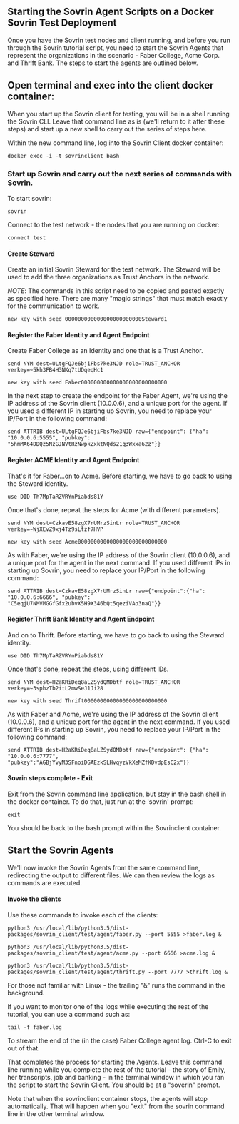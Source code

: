 Starting the Sovrin Agent Scripts on a Docker Sovrin Test Deployment
------

Once you have the Sovrin test nodes and client running, and before you run through the Sovrin tutorial script, you need to start the Sovrin Agents that represent the organizations in the scenario - Faber College, Acme Corp. and Thrift Bank. The steps to start the agents are outlined below.

## Open terminal and exec into the client docker container:
When you start up the Sovrin client for testing, you will be in a shell running the Sovrin CLI. Leave that command line as is (we'll return to it after these steps) and start up a new shell to carry out the series of steps here.

Within the new command line, log into the Sovrin Client docker container:

```docker exec -i -t sovrinclient bash```

### Start up Sovrin and carry out the next series of commands with Sovrin.

To start sovrin:

```sovrin```

Connect to the test network - the nodes that you are running on docker:

```connect test```

#### Create Steward

Create an initial Sovrin Steward for the test network. The Steward will be used to add the three organizations as Trust Anchors in the network.

_NOTE_: The commands in this script need to be copied and pasted exactly as specified here. There are many "magic strings" that must match exactly for the communication to work.

```new key with seed 000000000000000000000000Steward1```

#### Register the Faber Identity and Agent Endpoint

Create Faber College as an Identity and one that is a Trust Anchor.

```send NYM dest=ULtgFQJe6bjiFbs7ke3NJD role=TRUST_ANCHOR verkey=~5kh3FB4H3NKq7tUDqeqHc1```

```new key with seed Faber000000000000000000000000000```

In the next step to create the endpoint for the Faber Agent, we're using the IP address of the Sovrin client (10.0.0.6), and a unique port for the agent. If you used a different IP in starting up Sovrin, you need to replace your IP/Port in the following command:

```send ATTRIB dest=ULtgFQJe6bjiFbs7ke3NJD raw={"endpoint": {"ha": "10.0.0.6:5555", "pubkey": "5hmMA64DDQz5NzGJNVtRzNwpkZxktNQds21q3Wxxa62z"}}```

#### Register ACME Identity and Agent Endpoint
That's it for Faber...on to Acme.  Before starting, we have to go back to using the Steward identity.

```use DID Th7MpTaRZVRYnPiabds81Y```

Once that's done, repeat the steps for Acme (with different parameters).

```send NYM dest=CzkavE58zgX7rUMrzSinLr role=TRUST_ANCHOR verkey=~WjXEvZ9xj4Tz9sLtzf7HVP```

```new key with seed Acme0000000000000000000000000000```

As with Faber, we're using the IP address of the Sovrin client (10.0.0.6), and a unique port for the agent in the next command. If you used different IPs in starting up Sovrin, you need to replace your IP/Port in the following command:

```send ATTRIB dest=CzkavE58zgX7rUMrzSinLr raw={"endpoint":{"ha": "10.0.0.6:6666", "pubkey": "C5eqjU7NMVMGGfGfx2ubvX5H9X346bQt5qeziVAo3naQ"}}```

#### Register Thrift Bank Identity and Agent Endpoint
And on to Thrift.  Before starting, we have to go back to using the Steward identity.

```use DID Th7MpTaRZVRYnPiabds81Y```

Once that's done, repeat the steps, using different IDs.

```send NYM dest=H2aKRiDeq8aLZSydQMDbtf role=TRUST_ANCHOR verkey=~3sphzTb2itL2mwSeJ1Ji28```

```new key with seed Thrift00000000000000000000000000```

As with Faber and Acme, we're using the IP address of the Sovrin client (10.0.0.6), and a unique port for the agent in the next command. If you used different IPs in starting up Sovrin, you need to replace your IP/Port in the following command:

```send ATTRIB dest=H2aKRiDeq8aLZSydQMDbtf raw={"endpoint": {"ha": "10.0.0.6:7777", "pubkey":"AGBjYvyM3SFnoiDGAEzkSLHvqyzVkXeMZfKDvdpEsC2x"}}```

#### Sovrin steps complete - Exit
Exit from the Sovrin command line application, but stay in the bash shell in the docker container. To do that, just run at the 'sovrin' prompt:

```exit```

You should be back to the bash prompt within the Sovrinclient container.

## Start the Sovrin Agents

We'll now invoke the Sovrin Agents from the same command line, redirecting the output to different files. We can then review the logs as commands are executed.

#### Invoke the clients
Use these commands to invoke each of the clients:

```python3 /usr/local/lib/python3.5/dist-packages/sovrin_client/test/agent/faber.py --port 5555 >faber.log &```

```python3 /usr/local/lib/python3.5/dist-packages/sovrin_client/test/agent/acme.py --port 6666 >acme.log &```

```python3 /usr/local/lib/python3.5/dist-packages/sovrin_client/test/agent/thrift.py --port 7777 >thrift.log &```

For those not familiar with Linux - the trailing "&" runs the command in the background.

If you want to monitor one of the logs while executing the rest of the tutorial, you can use a command such as:

```tail -f faber.log```

To stream the end of the (in the case) Faber College agent log. Ctrl-C to exit out of that.

That completes the process for starting the Agents. Leave this command line running while you complete the rest of the tutorial - the story of Emily, her transcripts, job and banking - in the terminal window in which you ran the script to start the Sovrin Client. You should be at a "soverin" prompt.

Note that when the sovrinclient container stops, the agents will stop automatically. That will happen when you "exit" from the sovrin command line in the other terminal window.
